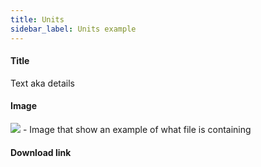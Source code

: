 ```yaml
---
title: Units
sidebar_label: Units example
---
```



#### Title

Text aka details

#### Image
![](https://raw.githubusercontent.com/GroceriStar/creative/master/) - Image that show an example of what file is containing

#### Download link
[]()
